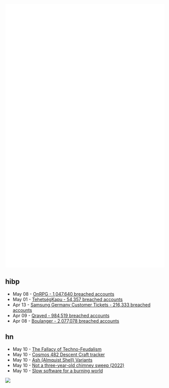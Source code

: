 ![Metrics](https://raw.githubusercontent.com/phixion/phixion/master/metrics.svg)

## hibp

<!--
for https://github.com/phixion/phixion/blob/main/.github/workflows/feeds.yml
-->
<!--START_SECTION:haveibeenpwnd-->
- May 08 - [OnRPG - 1,047,640 breached accounts](https://haveibeenpwned.com/PwnedWebsites#OnRPG)
- May 01 - [TehetségKapu - 54,357 breached accounts](https://haveibeenpwned.com/PwnedWebsites#TehetsegKapu)
- Apr 13 - [Samsung Germany Customer Tickets - 216,333 breached accounts](https://haveibeenpwned.com/PwnedWebsites#SamsungGermany)
- Apr 09 - [Qraved - 984,519 breached accounts](https://haveibeenpwned.com/PwnedWebsites#Qraved)
- Apr 08 - [Boulanger - 2,077,078 breached accounts](https://haveibeenpwned.com/PwnedWebsites#Boulanger)
<!--END_SECTION:haveibeenpwnd-->

## hn

<!--
for https://github.com/phixion/phixion/blob/main/.github/workflows/feeds.yml
-->
<!--START_SECTION:hn-->
- May 10 - [The Fallacy of Techno-Feudalism](https://petrapalusova.com/articles/tech-platforms-digital-economy-techno-feudalism)
- May 10 - [Cosmos 482 Descent Craft tracker](http://astria.tacc.utexas.edu/AstriaGraph/)
- May 10 - [Ash (Almquist Shell) Variants](https://www.in-ulm.de/~mascheck/various/ash/)
- May 10 - [Not a three-year-old chimney sweep (2022)](https://fakehistoryhunter.net/2022/07/26/not-a-3-year-old-chimney-sweep/)
- May 10 - [Slow software for a burning world](https://bonfirenetworks.org/posts/slow_software_for_a_burning_world/)
<!--END_SECTION:hn-->

<!--
for https://yhype.me
-->
![](https://hit.yhype.me/github/profile?user_id=13013670)
